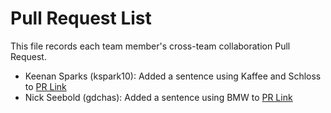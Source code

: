 # Pull Request List

This file records each team member's cross-team collaboration Pull Request.

- Keenan Sparks (kspark10): Added a sentence using Kaffee and Schloss to [PR Link](https://github.com/juliedelaro/ser316-brezn-storytime/pull/4)
- Nick Seebold (gdchas): Added a sentence using BMW to [PR Link](https://github.com/juliedelaro/ser316-brezn-storytime/pull/7)
